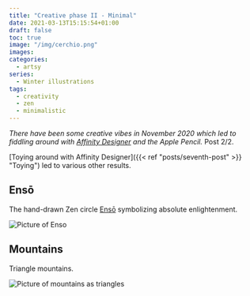 ```yaml
---
title: "Creative phase II - Minimal"
date: 2021-03-13T15:15:54+01:00
draft: false
toc: true
image: "/img/cerchio.png"
images:
categories:
  - artsy
series:
  - Winter illustrations
tags:
  - creativity
  - zen
  - minimalistic
---
```


_There have been some creative vibes in November 2020 which led to fiddling around with
[Affinity Designer](https://affinity.serif.com/) and the Apple Pencil._ Post 2/2.

[Toying around with Affinity Designer]({{< ref "posts/seventh-post" >}} "Toying") led to various other results.

## Ensō

The hand-drawn Zen circle [Ensō](https://en.wikipedia.org/wiki/Ensō) symbolizing absolute enlightenment.

![Picture of Enso](/img/cerchio.png "Cerchio")

## Mountains

Triangle mountains.

![Picture of mountains as triangles](/img/triangoli.png "Triangoli")
